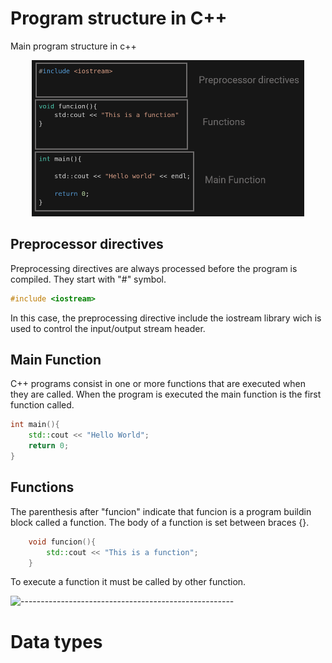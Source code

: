 # Program structure in C++

Main program structure in c++


<div align ="center">
<img alt="c++" height="250" src="../imagenes/programParts.png"/>
</div>

## Preprocessor directives
Preprocessing directives are always processed before the program is compiled. They start with "#" symbol.

```c++
#include <iostream>
```
In this case, the preprocessing directive include the iostream library wich is used to control the input/output stream header.

## Main Function

C++ programs consist in one or more functions that are executed when they are called. When the program is executed the main function is the first function called.

```c++
int main(){
    std::cout << "Hello World";
    return 0;
}
```
## Functions
The parenthesis after "funcion" indicate that funcion is a program buildin block called a function. The body of a function is set between braces {}.
```c++
    void funcion(){
        std::cout << "This is a function";
    }
```
To execute a function it must be called by other function.


![-----------------------------------------------------](https://raw.githubusercontent.com/andreasbm/readme/master/assets/lines/rainbow.png)

# Data types